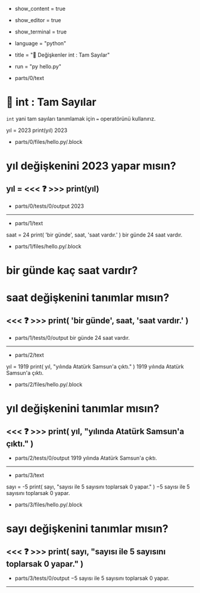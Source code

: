 - show_content = true
- show_editor = true
- show_terminal = true
- language = "python"
- title = "🔢 Değişkenler int : Tam Sayılar"
- run = "py hello.py"

- parts/0/text
# 🔢 **int** : Tam Sayılar 
``int`` yani tam sayıları tanımlamak için ``=`` operatörünü kullanırız.

<code-view name="hello.py" language="python">
yıl = 2023
print(yıl)
</code-view>
<code-view name="Terminal" language="bash">
2023
</code-view>




- parts/0/files/hello.py/.block
# yıl değişkenini 2023 yapar mısın?
yıl = <<< ❓ >>>
print(yıl)
---------------------
- parts/0/tests/0/output
2023

---------------------

- parts/1/text

<code-view name="hello.py" language="python">
saat = 24
print( 'bir günde', saat, 'saat vardır.' )
</code-view>
<code-view name="Terminal" language="bash">
bir günde 24 saat vardır.
</code-view>

- parts/1/files/hello.py/.block
# bir günde kaç saat vardır?
# saat değişkenini tanımlar mısın?
<<< ❓ >>>
print( 'bir günde', saat, 'saat vardır.' )
---------------------
- parts/1/tests/0/output
bir günde 24 saat vardır.

---------------------



- parts/2/text
<code-view name="hello.py" language="python">
yıl = 1919
print( yıl, "yılında Atatürk Samsun'a çıktı." )
</code-view>
<code-view name="Terminal" language="shell">
1919 yılında Atatürk Samsun'a çıktı.
</code-view>

- parts/2/files/hello.py/.block
# yıl değişkenini tanımlar mısın?
<<< ❓ >>>
print( yıl, "yılında Atatürk Samsun'a çıktı." )
---------------------
- parts/2/tests/0/output
1919 yılında Atatürk Samsun'a çıktı.

---------------------



- parts/3/text
<code-view name="hello.py" language="python">
sayı = -5
print( sayı, "sayısı ile 5 sayısını toplarsak 0 yapar." )
</code-view>
<code-view name="Terminal" language="shell">
&minus;5 sayısı ile 5 sayısını toplarsak 0 yapar.
</code-view>

- parts/3/files/hello.py/.block
# sayı değişkenini tanımlar mısın?
<<< ❓ >>>
print( sayı, "sayısı ile 5 sayısını toplarsak 0 yapar." )
---------------------
- parts/3/tests/0/output
&minus;5 sayısı ile 5 sayısını toplarsak 0 yapar.

---------------------
